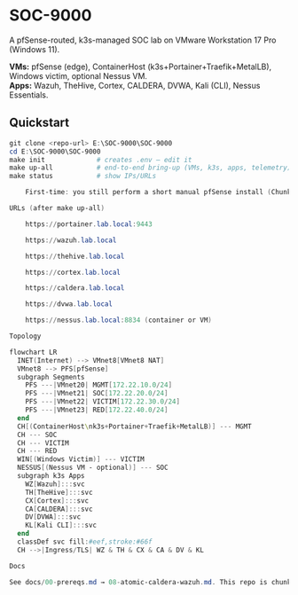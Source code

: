 # SOC-9000

A pfSense-routed, k3s-managed SOC lab on VMware Workstation 17 Pro (Windows 11).

**VMs:** pfSense (edge), ContainerHost (k3s+Portainer+Traefik+MetalLB), Windows victim, optional Nessus VM.  
**Apps:** Wazuh, TheHive, Cortex, CALDERA, DVWA, Kali (CLI), Nessus Essentials.

## Quickstart
```powershell
git clone <repo-url> E:\SOC-9000\SOC-9000
cd E:\SOC-9000\SOC-9000
make init             # creates .env — edit it
make up-all           # end-to-end bring-up (VMs, k3s, apps, telemetry)
make status           # show IPs/URLs

    First-time: you still perform a short manual pfSense install (Chunk 3), then the scripts auto-configure it.

URLs (after make up-all)

    https://portainer.lab.local:9443

    https://wazuh.lab.local

    https://thehive.lab.local

    https://cortex.lab.local

    https://caldera.lab.local

    https://dvwa.lab.local

    https://nessus.lab.local:8834 (container or VM)

Topology

flowchart LR
  INET(Internet) --> VMnet8[VMnet8 NAT]
  VMnet8 --> PFS[pfSense]
  subgraph Segments
    PFS ---|VMnet20| MGMT[172.22.10.0/24]
    PFS ---|VMnet21| SOC[172.22.20.0/24]
    PFS ---|VMnet22| VICTIM[172.22.30.0/24]
    PFS ---|VMnet23| RED[172.22.40.0/24]
  end
  CH[(ContainerHost\nk3s+Portainer+Traefik+MetalLB)] --- MGMT
  CH --- SOC
  CH --- VICTIM
  CH --- RED
  WIN[(Windows Victim)] --- VICTIM
  NESSUS[(Nessus VM - optional)] --- SOC
  subgraph k3s Apps
    WZ[Wazuh]:::svc
    TH[TheHive]:::svc
    CX[Cortex]:::svc
    CA[CALDERA]:::svc
    DV[DVWA]:::svc
    KL[Kali CLI]:::svc
  end
  classDef svc fill:#eef,stroke:#66f
  CH -->|Ingress/TLS| WZ & TH & CX & CA & DV & KL

Docs

See docs/00-prereqs.md → 08-atomic-caldera-wazuh.md. This repo is chunked so you can run pieces or the whole thing.
